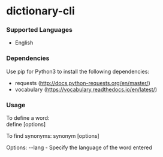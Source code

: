 # dictionary-cli

### Supported Languages   
* English   

### Dependencies
Use pip for Python3 to install the following dependencies:   
* requests (http://docs.python-requests.org/en/master/)  
* vocabulary (https://vocabulary.readthedocs.io/en/latest/)

### Usage    
To define a word:   
define <word> [options]   
   
To find synonyms:
synonym <word> [options]

Options:
  --lang <language>
    - Specify the language of the word entered
